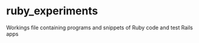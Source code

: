 # ruby_experiments

Workings file containing programs and snippets of Ruby code and test Rails apps
